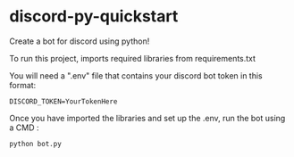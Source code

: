 # discord-py-quickstart
 Create a bot for discord using python!

 To run this project, imports required libraries from requirements.txt

 You will need a ".env" file that contains your discord bot token in this format:
 
 `DISCORD_TOKEN=YourTokenHere`
 
 Once you have imported the libraries and set up the .env, run the bot using a CMD :
 
 `python bot.py`